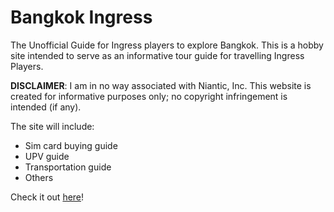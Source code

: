 # Bangkok Ingress
The Unofficial Guide for Ingress players to explore Bangkok.
This is a hobby site intended to serve as an informative tour guide for travelling Ingress Players.

**DISCLAIMER**: I am in no way associated with Niantic, Inc. This website is created for informative purposes only; no copyright infringement is intended (if any).

The site will include:
* Sim card buying guide
* UPV guide
* Transportation guide
* Others

Check it out [here](http://www.bkkingress.com)!
